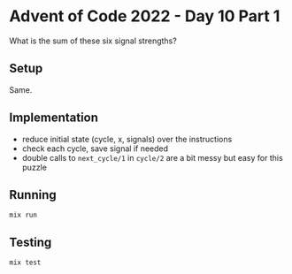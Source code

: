 # Advent of Code 2022 - Day 10 Part 1

What is the sum of these six signal strengths?

## Setup

Same.

## Implementation

* reduce initial state (cycle, x, signals) over the instructions
* check each cycle, save signal if needed
* double calls to `next_cycle/1` in `cycle/2` are a bit messy but easy for this
  puzzle

## Running

`mix run`

## Testing

`mix test`

